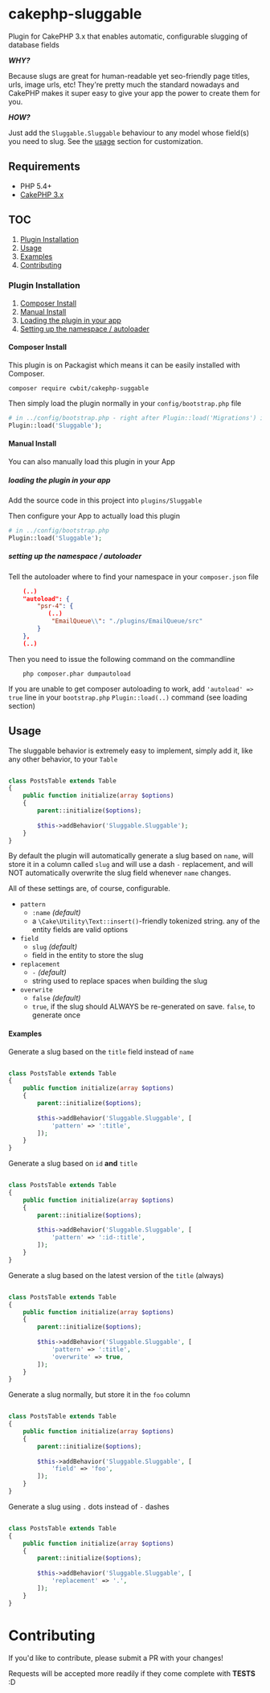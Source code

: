 # cakephp-sluggable
Plugin for CakePHP 3.x that enables automatic, configurable slugging of database fields

***WHY?***

Because slugs are great for human-readable yet seo-friendly page titles, urls, image urls, etc! They're pretty much the standard nowadays and CakePHP makes it super easy to give your app the power to create them for you.

***HOW?***

Just add the `Sluggable.Sluggable` behaviour to any model whose field(s) you need to slug. See the [usage]() section for customization.

## Requirements

* PHP 5.4+
* [CakePHP 3.x](http://cakephp.org)

## TOC
1. [Plugin Installation]()
2. [Usage]()
  3. [Examples]()
4. [Contributing]()

### Plugin Installation

1. [Composer Install]()
2. [Manual Install]()
  3. [Loading the plugin in your app]()
  4. [Setting up the namespace / autoloader]()
  
#### Composer Install

This plugin is on Packagist which means it can be easily installed with Composer.

```
composer require cwbit/cakephp-suggable
```
Then simply load the plugin normally in your `config/bootstrap.php` file

```php
# in ../config/bootstrap.php - right after Plugin::load('Migrations') is fine!
Plugin::load('Sluggable');
```

#### Manual Install

You can also manually load this plugin in your App

##### loading the plugin in your app
Add the source code in this project into `plugins/Sluggable`

Then configure your App to actually load this plugin

```php
# in ../config/bootstrap.php
Plugin::load('Sluggable');
```

##### setting up the namespace / autoloader
Tell the autoloader where to find your namespace in your `composer.json` file

```json
	(..)
    "autoload": {
        "psr-4": {
           (..)
            "EmailQueue\\": "./plugins/EmailQueue/src"
        }
    },
    (..)
```
Then you need to issue the following command on the commandline
```
	php composer.phar dumpautoload
```
If you are unable to get composer autoloading to work, add `'autoload' => true` line in your `bootstrap.php` `Plugin::load(..)` command (see loading section)

## Usage

The sluggable behavior is extremely easy to implement, simply add it, like any other behavior, to your `Table`

```php

class PostsTable extends Table
{
	public function initialize(array $options)
	{
		parent::initialize($options);
		
		$this->addBehavior('Sluggable.Sluggable');
	}
}
```

By default the plugin will automatically generate a slug based on `name`, will store it in a column called `slug` and will use a dash `-` replacement, and will NOT automatically overwrite the slug field whenever `name` changes.

All of these settings are, of course, configurable.

* `pattern`
  * `:name` *(default)*
  * a `\Cake\Utility\Text::insert()`-friendly tokenized string. any of the entity fields are valid options
* `field`
  * `slug` *(default)*
  * field in the entity to store the slug
* `replacement`
  * `-` *(default)*
  * string used to replace spaces when building the slug
* `overwrite`
  * `false` *(default)*
  * `true`, if the slug should ALWAYS be re-generated on save. `false`, to generate once

#### Examples

Generate a slug based on the `title` field instead of `name`

```php

class PostsTable extends Table
{
	public function initialize(array $options)
	{
		parent::initialize($options);
		
		$this->addBehavior('Sluggable.Sluggable', [
			'pattern' => ':title',
		]);
	}
}
```

Generate a slug based on `id` **and** `title`

```php

class PostsTable extends Table
{
	public function initialize(array $options)
	{
		parent::initialize($options);
		
		$this->addBehavior('Sluggable.Sluggable', [
			'pattern' => ':id-:title',
		]);
	}
}
```
Generate a slug based on the latest version of the `title` (always)

```php

class PostsTable extends Table
{
	public function initialize(array $options)
	{
		parent::initialize($options);
		
		$this->addBehavior('Sluggable.Sluggable', [
			'pattern' => ':title',
			'overwrite' => true,
		]);
	}
}
```

Generate a slug normally, but store it in the `foo` column

```php

class PostsTable extends Table
{
	public function initialize(array $options)
	{
		parent::initialize($options);
		
		$this->addBehavior('Sluggable.Sluggable', [
			'field' => 'foo',
		]);
	}
}
```
Generate a slug using `.` dots instead of `-` dashes

```php

class PostsTable extends Table
{
	public function initialize(array $options)
	{
		parent::initialize($options);
		
		$this->addBehavior('Sluggable.Sluggable', [
			'replacement' => '.',
		]);
	}
}
```
# Contributing

If you'd like to contribute, please submit a PR with your changes! 

Requests will be accepted more readily if they come complete with **TESTS** :D